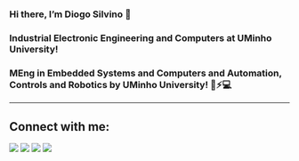 ### Hi there, I’m Diogo Silvino 👋
### Industrial Electronic Engineering and Computers at UMinho University!
### MEng in Embedded Systems and Computers and Automation, Controls and Robotics by UMinho University! 🤖⚡💻
---

## Connect with me:

 <a href="https://www.instagram.com/diogo_roseira/" target="_blank"><img src="https://img.shields.io/badge/<Instagram>-%23E4405F.svg?style=for-the-badge&logo=Instagram&logoColor=white" target="_blank"></a>
 <a href="https://www.facebook.com/diogo.roseira.98" target="_blank"><img src="https://img.shields.io/badge/Facebook-%231877F2.svg?style=for-the-badge&logo=Facebook&logoColor=white" target="_blank"></a>
 <a href="mailto:diogo.roseira.sil@gmail.com" target="_blank"><img src="https://img.shields.io/badge/Gmail-D14836?style=for-the-badge&logo=gmail&logoColor=white" target="_blank"></a>
 <a href="https://www.linkedin.com/in/diogo-roseira-13b62b212/" target="_blank"><img src="https://img.shields.io/badge/linkedin-%230077B5.svg?style=for-the-badge&logo=linkedin&logoColor=white" target="_blank"></a>
